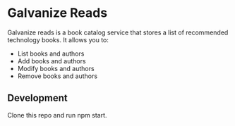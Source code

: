 # Galvanize Reads

Galvanize reads is a book catalog service that stores a list of recommended technology books. It allows you to:

* List books and authors
* Add books and authors
* Modify books and authors
* Remove books and authors

## Development

Clone this repo and run npm start. 
